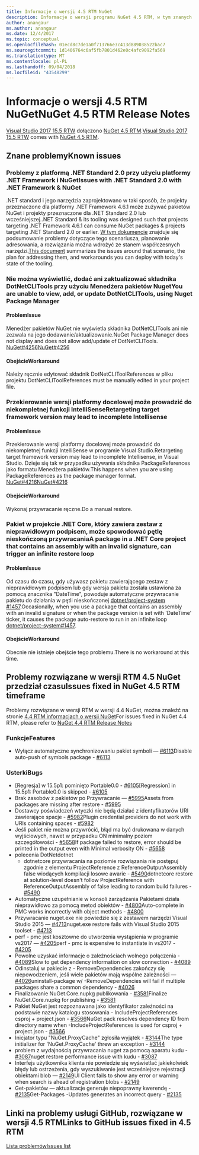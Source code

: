 ```yaml
---
title: Informacje o wersji 4.5 RTM NuGet
description: Informacje o wersji programu NuGet 4.5 RTM, w tym znanych problemów, poprawki, funkcje dodane i DCRs.
author: anangaur
ms.author: anangaur
ms.date: 12/4/2017
ms.topic: conceptual
ms.openlocfilehash: 01ecd8c7de1a0f713766e3c413d889038522bac7
ms.sourcegitcommit: 1d1406764c6af5fb7801d462e0c4afc9092fa569
ms.translationtype: MT
ms.contentlocale: pl-PL
ms.lasthandoff: 09/04/2018
ms.locfileid: "43548299"
---
```

# <a name="nuget-45-rtm-release-notes"></a><span data-ttu-id="54651-103">Informacje o wersji 4.5 RTM NuGet</span><span class="sxs-lookup"><span data-stu-id="54651-103">NuGet 4.5 RTM Release Notes</span></span>

<span data-ttu-id="54651-104">[Visual Studio 2017 15.5 RTW](https://www.visualstudio.com/news/releasenotes/vs2017-relnotes) dołączono [NuGet 4.5 RTM](https://dist.nuget.org/win-x86-commandline/v4.5.0/nuget.exe).</span><span class="sxs-lookup"><span data-stu-id="54651-104">[Visual Studio 2017 15.5 RTW](https://www.visualstudio.com/news/releasenotes/vs2017-relnotes) comes with [NuGet 4.5 RTM](https://dist.nuget.org/win-x86-commandline/v4.5.0/nuget.exe).</span></span>

## <a name="known-issues"></a><span data-ttu-id="54651-105">Znane problemy</span><span class="sxs-lookup"><span data-stu-id="54651-105">Known issues</span></span>

### <a name="issues-with-net-standard-20-with-net-framework--nuget"></a><span data-ttu-id="54651-106">Problemy z platformą .NET Standard 2.0 przy użyciu platformy .NET Framework i NuGet</span><span class="sxs-lookup"><span data-stu-id="54651-106">Issues with .NET Standard 2.0 with .NET Framework & NuGet</span></span> 

<span data-ttu-id="54651-107">.NET standard i jego narzędzia zaprojektowano w taki sposób, że projekty przeznaczone dla platformy .NET Framework 4.6.1 może zużywać pakietów NuGet i projekty przeznaczone dla .NET Standard 2.0 lub wcześniejszej.</span><span class="sxs-lookup"><span data-stu-id="54651-107">.NET Standard & its tooling was designed such that projects targeting .NET Framework 4.6.1 can consume NuGet packages & projects targeting .NET Standard 2.0 or earlier.</span></span> <span data-ttu-id="54651-108">[W tym dokumencie](https://github.com/dotnet/standard/issues/481) znajduje się podsumowanie problemy dotyczące tego scenariusza, planowanie adresowania, a rozwiązania można wdrożyć ze stanem współczesnych narzędzi.</span><span class="sxs-lookup"><span data-stu-id="54651-108">[This document](https://github.com/dotnet/standard/issues/481) summarizes the issues around that scenario, the plan for addressing them, and workarounds you can deploy with today's state of the tooling.</span></span>

### <a name="you-are-unable-to-view-add-or-update-dotnetclitools-using-nuget-package-manager"></a><span data-ttu-id="54651-109">Nie można wyświetlić, dodać ani zaktualizować składnika DotNetCLITools przy użyciu Menedżera pakietów Nuget</span><span class="sxs-lookup"><span data-stu-id="54651-109">You are unable to view, add, or update DotNetCLITools, using Nuget Package Manager</span></span>

#### <a name="issue"></a><span data-ttu-id="54651-110">Problem</span><span class="sxs-lookup"><span data-stu-id="54651-110">Issue</span></span>

<span data-ttu-id="54651-111">Menedżer pakietów NuGet nie wyświetla składnika DotNetCLITools ani nie zezwala na jego dodawanie/aktualizowanie.</span><span class="sxs-lookup"><span data-stu-id="54651-111">NuGet Package Manager does not display and does not allow add/update of DotNetCLITools.</span></span> [<span data-ttu-id="54651-112">NuGet#4256</span><span class="sxs-lookup"><span data-stu-id="54651-112">NuGet#4256</span></span>](https://github.com/NuGet/Home/issues/4256)

#### <a name="workaround"></a><span data-ttu-id="54651-113">Obejście</span><span class="sxs-lookup"><span data-stu-id="54651-113">Workaround</span></span>

<span data-ttu-id="54651-114">Należy ręcznie edytować składnik DotNetCLIToolReferences w pliku projektu.</span><span class="sxs-lookup"><span data-stu-id="54651-114">DotNetCLIToolReferences must be manually edited in your project file.</span></span>

### <a name="retargeting-target-framework-version-may-lead-to-incomplete-intellisense"></a><span data-ttu-id="54651-115">Przekierowanie wersji platformy docelowej może prowadzić do niekompletnej funkcji IntelliSense</span><span class="sxs-lookup"><span data-stu-id="54651-115">Retargeting target framework version may lead to incomplete Intellisense</span></span>

#### <a name="issue"></a><span data-ttu-id="54651-116">Problem</span><span class="sxs-lookup"><span data-stu-id="54651-116">Issue</span></span>

<span data-ttu-id="54651-117">Przekierowanie wersji platformy docelowej może prowadzić do niekompletnej funkcji IntelliSense w programie Visual Studio.</span><span class="sxs-lookup"><span data-stu-id="54651-117">Retargeting target framework version may lead to incomplete Intellisense, in Visual Studio.</span></span> <span data-ttu-id="54651-118">Dzieje się tak w przypadku używania składnika PackageReferences jako formatu Menedżera pakietów.</span><span class="sxs-lookup"><span data-stu-id="54651-118">This happens when you are using PackageReferences as the package manager format.</span></span> [<span data-ttu-id="54651-119">NuGet#4216</span><span class="sxs-lookup"><span data-stu-id="54651-119">NuGet#4216</span></span>](https://github.com/NuGet/Home/issues/4216)

#### <a name="workaround"></a><span data-ttu-id="54651-120">Obejście</span><span class="sxs-lookup"><span data-stu-id="54651-120">Workaround</span></span>

<span data-ttu-id="54651-121">Wykonaj przywracanie ręczne.</span><span class="sxs-lookup"><span data-stu-id="54651-121">Do a manual restore.</span></span>

### <a name="a-package-in-a-net-core-project-that-contains-an-assembly-with-an-invalid-signature-can-trigger-an-infinite-restore-loop"></a><span data-ttu-id="54651-122">Pakiet w projekcie .NET Core, który zawiera zestaw z nieprawidłowym podpisem, może spowodować pętlę nieskończoną przywracania</span><span class="sxs-lookup"><span data-stu-id="54651-122">A package in a .NET Core project that contains an assembly with an invalid signature, can trigger an infinite restore loop</span></span>

#### <a name="issue"></a><span data-ttu-id="54651-123">Problem</span><span class="sxs-lookup"><span data-stu-id="54651-123">Issue</span></span>

<span data-ttu-id="54651-124">Od czasu do czasu, gdy używasz pakietu zawierającego zestaw z nieprawidłowym podpisem lub gdy wersja pakietu została ustawiona za pomocą znacznika "DateTime", powoduje automatyczne przywracanie pakietu do działania w pętli nieskończonej [dotnet/project-system #1457](https://github.com/dotnet/project-system/issues/1457).</span><span class="sxs-lookup"><span data-stu-id="54651-124">Occasionally, when you use a package that contains an assembly with an invalid signature or when the package version is set with 'DateTime' ticker, it causes the package auto-restore to run in an infinite loop [dotnet/project-system#1457](https://github.com/dotnet/project-system/issues/1457).</span></span>

#### <a name="workaround"></a><span data-ttu-id="54651-125">Obejście</span><span class="sxs-lookup"><span data-stu-id="54651-125">Workaround</span></span>

<span data-ttu-id="54651-126">Obecnie nie istnieje obejście tego problemu.</span><span class="sxs-lookup"><span data-stu-id="54651-126">There is no workaround at this time.</span></span>

## <a name="issues-fixed-in-nuget-45-rtm-timeframe"></a><span data-ttu-id="54651-127">Problemy rozwiązane w wersji RTM 4.5 NuGet przedział czasu</span><span class="sxs-lookup"><span data-stu-id="54651-127">Issues fixed in NuGet 4.5 RTM timeframe</span></span>

<span data-ttu-id="54651-128">Problemy rozwiązane w wersji RTM w wersji 4.4 NuGet, można znaleźć na stronie [4.4 RTM informacjach o wersji NuGet](../release-notes/nuget-4.4-RTM.md)</span><span class="sxs-lookup"><span data-stu-id="54651-128">For issues fixed in NuGet 4.4 RTM, please refer to [NuGet 4.4 RTM Release Notes](../release-notes/nuget-4.4-RTM.md)</span></span> 

### <a name="features"></a><span data-ttu-id="54651-129">Funkcje</span><span class="sxs-lookup"><span data-stu-id="54651-129">Features</span></span>

- <span data-ttu-id="54651-130">Wyłącz automatyczne synchronizowaniu pakiet symboli — [#6113](https://github.com/NuGet/Home/issues/6113)</span><span class="sxs-lookup"><span data-stu-id="54651-130">Disable auto-push of symbols package - [#6113](https://github.com/NuGet/Home/issues/6113)</span></span>

### <a name="bugs"></a><span data-ttu-id="54651-131">Usterki</span><span class="sxs-lookup"><span data-stu-id="54651-131">Bugs</span></span>

- <span data-ttu-id="54651-132">[Regresja] w 15.5p1: pominięto Portable0.0 - [#6105](https://github.com/NuGet/Home/issues/6105)</span><span class="sxs-lookup"><span data-stu-id="54651-132">[Regression] in 15.5p1: Portable0.0 is skipped - [#6105](https://github.com/NuGet/Home/issues/6105)</span></span>
- <span data-ttu-id="54651-133">Brak zasobów z pakietów po Przywracanie — [#5995](https://github.com/NuGet/Home/issues/5995)</span><span class="sxs-lookup"><span data-stu-id="54651-133">Assets from packages are missing after restore - [#5995](https://github.com/NuGet/Home/issues/5995)</span></span>
- <span data-ttu-id="54651-134">Dostawcy poświadczeń wtyczki nie będą działać z identyfikatorów URI zawierające spacje - [#5982](https://github.com/NuGet/Home/issues/5982)</span><span class="sxs-lookup"><span data-stu-id="54651-134">Plugin credential providers do not work with URIs containing spaces - [#5982](https://github.com/NuGet/Home/issues/5982)</span></span>
- <span data-ttu-id="54651-135">Jeśli pakiet nie można przywrócić, błąd ma być drukowana w danych wyjściowych, nawet w przypadku ON minimalny poziom szczegółowości - [#5658](https://github.com/NuGet/Home/issues/5658)</span><span class="sxs-lookup"><span data-stu-id="54651-135">If package failed to restore, error should be printed in the output even with Minimal verbosity ON - [#5658](https://github.com/NuGet/Home/issues/5658)</span></span>
- <span data-ttu-id="54651-136">polecenia DotNet</span><span class="sxs-lookup"><span data-stu-id="54651-136">dotnet</span></span>
  - <span data-ttu-id="54651-137">dotnetcore przywracania na poziomie rozwiązania nie postępuj zgodnie z elementu ProjectReference z ReferenceOutputAssembly false wiodących kompilacji losowe awarie - [#5490](https://github.com/NuGet/Home/issues/5490)</span><span class="sxs-lookup"><span data-stu-id="54651-137">dotnetcore restore at solution-level doesn't follow ProjectReference with ReferenceOutputAssembly of false leading to random build failures - [#5490](https://github.com/NuGet/Home/issues/5490)</span></span>
- <span data-ttu-id="54651-138">Automatyczne uzupełnianie w konsoli zarządzania Pakietami działa nieprawidłowo za pomocą metod obiektów - [#4800](https://github.com/NuGet/Home/issues/4800)</span><span class="sxs-lookup"><span data-stu-id="54651-138">Auto-complete in PMC works incorrectly with object methods - [#4800](https://github.com/NuGet/Home/issues/4800)</span></span>
- <span data-ttu-id="54651-139">Przywracanie nuget.exe nie powiedzie się z zestawem narzędzi Visual Studio 2015 — [#4713](https://github.com/NuGet/Home/issues/4713)</span><span class="sxs-lookup"><span data-stu-id="54651-139">nuget.exe restore fails with Visual Studio 2015 toolset - [#4713](https://github.com/NuGet/Home/issues/4713)</span></span>
- <span data-ttu-id="54651-140">perf - pmc jest kosztowne do utworzenia wystąpienia w programie vs2017 — [#4205](https://github.com/NuGet/Home/issues/4205)</span><span class="sxs-lookup"><span data-stu-id="54651-140">perf - pmc is expensive to instantiate in vs2017 - [#4205](https://github.com/NuGet/Home/issues/4205)</span></span>
- <span data-ttu-id="54651-141">Powolne uzyskać informacje o zależnościach wolnego połączenia - [#4089](https://github.com/NuGet/Home/issues/4089)</span><span class="sxs-lookup"><span data-stu-id="54651-141">Slow to get dependency information on slow connection - [#4089](https://github.com/NuGet/Home/issues/4089)</span></span>
- <span data-ttu-id="54651-142">Odinstaluj w pakiecie z - RemoveDependencies zakończy się niepowodzeniem, jeśli wiele pakietów mają wspólne zależności — [#4026](https://github.com/NuGet/Home/issues/4026)</span><span class="sxs-lookup"><span data-stu-id="54651-142">uninstall-package w/ -RemoveDependencies will fail if multiple packages share a common dependency - [#4026](https://github.com/NuGet/Home/issues/4026)</span></span>
- <span data-ttu-id="54651-143">Finalizowanie NuGet.Core.nupkg publikowania - [#3581](https://github.com/NuGet/Home/issues/3581)</span><span class="sxs-lookup"><span data-stu-id="54651-143">Finalize NuGet.Core.nupkg for publishing - [#3581](https://github.com/NuGet/Home/issues/3581)</span></span>
- <span data-ttu-id="54651-144">Pakiet NuGet jest rozpoznawana jako identyfikator zależności na podstawie nazwy katalogu stosowania - IncludeProjectReferences csproj + project.json - [#3566](https://github.com/NuGet/Home/issues/3566)</span><span class="sxs-lookup"><span data-stu-id="54651-144">NuGet pack resolves dependency ID from directory name when -IncludeProjectReferences is used for csproj + project.json - [#3566](https://github.com/NuGet/Home/issues/3566)</span></span>
- <span data-ttu-id="54651-145">Inicjator typu "NuGet.ProxyCache" zgłosiła wyjątek - [#3144](https://github.com/NuGet/Home/issues/3144)</span><span class="sxs-lookup"><span data-stu-id="54651-145">The type initializer for 'NuGet.ProxyCache' threw an exception - [#3144](https://github.com/NuGet/Home/issues/3144)</span></span>
- <span data-ttu-id="54651-146">problem z wydajnością przywracania nuget za pomocą aparatu kudu - [#3087](https://github.com/NuGet/Home/issues/3087)</span><span class="sxs-lookup"><span data-stu-id="54651-146">nuget restore performance issue with kudu - [#3087](https://github.com/NuGet/Home/issues/3087)</span></span>
- <span data-ttu-id="54651-147">Interfejs użytkownika klienta nie powiedzie się wyświetlać jakiekolwiek błędy lub ostrzeżenia, gdy wyszukiwanie jest wcześniejsze rejestracji obiektami blob — [#2149](https://github.com/NuGet/Home/issues/2149)</span><span class="sxs-lookup"><span data-stu-id="54651-147">UI Client fails to show any error or warning when search is ahead of registration blobs - [#2149](https://github.com/NuGet/Home/issues/2149)</span></span>
- <span data-ttu-id="54651-148">Get-pakietów — aktualizacje generuje niepoprawny kwerendę - [#2135](https://github.com/NuGet/Home/issues/2135)</span><span class="sxs-lookup"><span data-stu-id="54651-148">Get-Packages -Updates generates an incorrect query - [#2135](https://github.com/NuGet/Home/issues/2135)</span></span>

## <a name="links-to-github-issues-fixed-in-45-rtm"></a><span data-ttu-id="54651-149">Linki na problemy usługi GitHub, rozwiązane w wersji 4.5 RTM</span><span class="sxs-lookup"><span data-stu-id="54651-149">Links to GitHub issues fixed in 4.5 RTM</span></span>

[<span data-ttu-id="54651-150">Lista problemów</span><span class="sxs-lookup"><span data-stu-id="54651-150">Issues list</span></span>](https://github.com/NuGet/Home/issues?q=is%3Aissue+milestone%3A4.5+is%3Aclosed)
